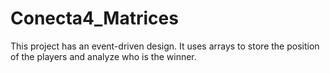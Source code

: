 # Conecta4_Matrices
This project has an event-driven design. It uses arrays to store the position of the players and analyze who is the winner.
